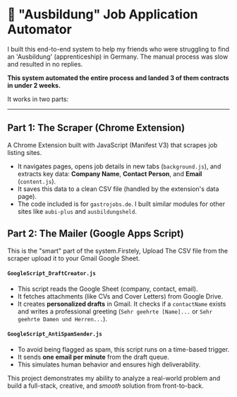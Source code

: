 # 🤖 "Ausbildung" Job Application Automator

I built this end-to-end system to help my friends who were struggling to find an 'Ausbildung' (apprenticeship) in Germany. The manual process was slow and resulted in no replies.

**This system automated the entire process and landed 3 of them contracts in under 2 weeks.**

It works in two parts:

---

## Part 1: The Scraper (Chrome Extension)

A Chrome Extension built with JavaScript (Manifest V3) that scrapes job listing sites.

* It navigates pages, opens job details in new tabs (`background.js`), and extracts key data: **Company Name**, **Contact Person**, and **Email** (`content.js`).
* It saves this data to a clean CSV file (handled by the extension's data page).
* The code included is for `gastrojobs.de`. I built similar modules for other sites like `aubi-plus` and `ausbildungsheld`.

## Part 2: The Mailer (Google Apps Script)

This is the "smart" part of the system.Firstely, Upload The CSV file from the scraper upload it to your Gmail Google Sheet.

#### `GoogleScript_DraftCreator.js`
* This script reads the Google Sheet (company, contact, email).
* It fetches attachments (like CVs and Cover Letters) from Google Drive.
* It creates **personalized drafts** in Gmail. It checks if a `contactName` exists and writes a professional greeting (`Sehr geehrte [Name]...` or `Sehr geehrte Damen und Herren...`).

#### `GoogleScript_AntiSpamSender.js`
* To avoid being flagged as spam, this script runs on a time-based trigger.
* It sends **one email per minute** from the draft queue.
* This simulates human behavior and ensures high deliverability.

This project demonstrates my ability to analyze a real-world problem and build a full-stack, creative, and *smooth*  solution from front-to-back.
